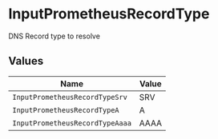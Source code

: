 # InputPrometheusRecordType

DNS Record type to resolve


## Values

| Name                            | Value                           |
| ------------------------------- | ------------------------------- |
| `InputPrometheusRecordTypeSrv`  | SRV                             |
| `InputPrometheusRecordTypeA`    | A                               |
| `InputPrometheusRecordTypeAaaa` | AAAA                            |
